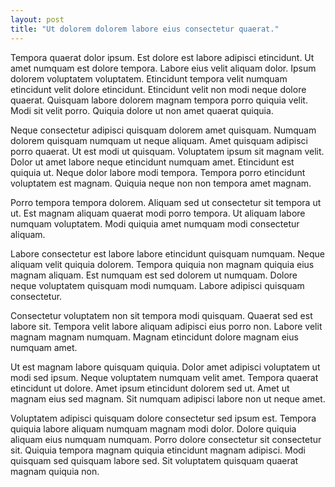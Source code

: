 ```yaml
---
layout: post
title: "Ut dolorem dolorem labore eius consectetur quaerat."
---
```



Tempora quaerat dolor ipsum. Est dolore est labore adipisci etincidunt. Ut amet numquam est dolore tempora. Labore eius velit aliquam dolor. Ipsum dolorem voluptatem voluptatem. Etincidunt tempora velit numquam etincidunt velit dolore etincidunt. Etincidunt velit non modi neque dolore quaerat. Quisquam labore dolorem magnam tempora porro quiquia velit. Modi sit velit porro. Quiquia dolore ut non amet quaerat quiquia.

<!--more-->

Neque consectetur adipisci quisquam dolorem amet quisquam. Numquam dolorem quisquam numquam ut neque aliquam. Amet quisquam adipisci porro quaerat. Ut est modi ut quisquam. Voluptatem ipsum sit magnam velit. Dolor ut amet labore neque etincidunt numquam amet. Etincidunt est quiquia ut. Neque dolor labore modi tempora. Tempora porro etincidunt voluptatem est magnam. Quiquia neque non non tempora amet magnam.

Porro tempora tempora dolorem. Aliquam sed ut consectetur sit tempora ut ut. Est magnam aliquam quaerat modi porro tempora. Ut aliquam labore numquam voluptatem. Modi quiquia amet numquam modi consectetur aliquam.

Labore consectetur est labore labore etincidunt quisquam numquam. Neque aliquam velit quiquia dolorem. Tempora quiquia non magnam quiquia eius magnam aliquam. Est numquam est sed dolorem ut numquam. Dolore neque voluptatem quisquam modi numquam. Labore adipisci quisquam consectetur.

Consectetur voluptatem non sit tempora modi quisquam. Quaerat sed est labore sit. Tempora velit labore aliquam adipisci eius porro non. Labore velit magnam magnam numquam. Magnam etincidunt dolore magnam eius numquam amet.

Ut est magnam labore quisquam quiquia. Dolor amet adipisci voluptatem ut modi sed ipsum. Neque voluptatem numquam velit amet. Tempora quaerat etincidunt ut dolore. Amet ipsum etincidunt dolorem sed ut. Amet ut magnam eius sed magnam. Sit numquam adipisci labore non ut neque amet.

Voluptatem adipisci quisquam dolore consectetur sed ipsum est. Tempora quiquia labore aliquam numquam magnam modi dolor. Dolore quiquia aliquam eius numquam numquam. Porro dolore consectetur sit consectetur sit. Quiquia tempora magnam quiquia etincidunt magnam adipisci. Modi quisquam sed quisquam labore sed. Sit voluptatem quisquam quaerat magnam quiquia non.
